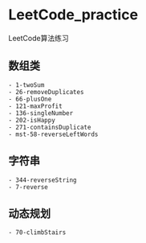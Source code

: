 # LeetCode_practice
LeetCode算法练习
## 数组类
    - 1-twoSum
    - 26-removeDuplicates
    - 66-plusOne
    - 121-maxProfit
    - 136-singleNumber
    - 202-isHappy
    - 271-containsDuplicate
    - mst-58-reverseLeftWords

## 字符串
    - 344-reverseString
    - 7-reverse
## 动态规划
    - 70-climbStairs


